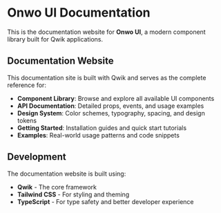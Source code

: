 # Onwo UI Documentation

This is the documentation website for **Onwo UI**, a modern component library built for Qwik applications.

## Documentation Website

This documentation site is built with Qwik and serves as the complete reference for:

- **Component Library**: Browse and explore all available UI components
- **API Documentation**: Detailed props, events, and usage examples
- **Design System**: Color schemes, typography, spacing, and design tokens
- **Getting Started**: Installation guides and quick start tutorials
- **Examples**: Real-world usage patterns and code snippets

## Development

The documentation website is built using:

- **Qwik** - The core framework
- **Tailwind CSS** - For styling and theming
- **TypeScript** - For type safety and better developer experience
